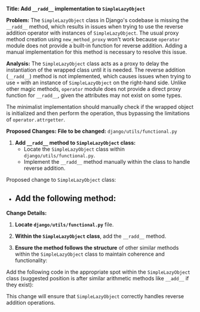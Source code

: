 **Title: Add `__radd__` implementation to `SimpleLazyObject`**

**Problem:**
The `SimpleLazyObject` class in Django's codebase is missing the `__radd__` method, which results in issues when trying to use the reverse addition operator with instances of `SimpleLazyObject`. The usual proxy method creation using `new_method_proxy` won't work because `operator` module does not provide a built-in function for reverse addition. Adding a manual implementation for this method is necessary to resolve this issue.

**Analysis:**
The `SimpleLazyObject` class acts as a proxy to delay the instantiation of the wrapped class until it is needed. The reverse addition (`__radd__`) method is not implemented, which causes issues when trying to use `+` with an instance of `SimpleLazyObject` on the right-hand side. Unlike other magic methods, `operator` module does not provide a direct proxy function for `__radd__`, given the attributes may not exist on some types.

The minimalist implementation should manually check if the wrapped object is initialized and then perform the operation, thus bypassing the limitations of `operator.attrgetter`.

**Proposed Changes:**
**File to be changed:** `django/utils/functional.py`

1. **Add `__radd__` method to `SimpleLazyObject` class:**
    - Locate the `SimpleLazyObject` class within `django/utils/functional.py`.
    - Implement the `__radd__` method manually within the class to handle reverse addition.

Proposed change to `SimpleLazyObject` class:
- Add the following method:
    - 


**Change Details:**
1. **Locate `django/utils/functional.py`** file.

2. **Within the `SimpleLazyObject` class**, add the `__radd__` method.

3. **Ensure the method follows the structure** of other similar methods within the `SimpleLazyObject` class to maintain coherence and functionality:

  
Add the following code in the appropriate spot within the `SimpleLazyObject` class (suggested position is after similar arithmetic methods like `__add__` if they exist):



This change will ensure that `SimpleLazyObject` correctly handles reverse addition operations.